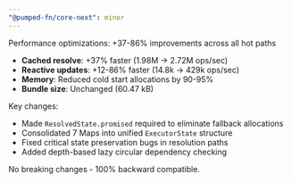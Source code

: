 ```yaml
---
"@pumped-fn/core-next": minor
---
```


Performance optimizations: +37-86% improvements across all hot paths

- **Cached resolve**: +37% faster (1.98M → 2.72M ops/sec)
- **Reactive updates**: +12-86% faster (14.8k → 429k ops/sec)
- **Memory**: Reduced cold start allocations by 90-95%
- **Bundle size**: Unchanged (60.47 kB)

Key changes:
- Made `ResolvedState.promised` required to eliminate fallback allocations
- Consolidated 7 Maps into unified `ExecutorState` structure
- Fixed critical state preservation bugs in resolution paths
- Added depth-based lazy circular dependency checking

No breaking changes - 100% backward compatible.
